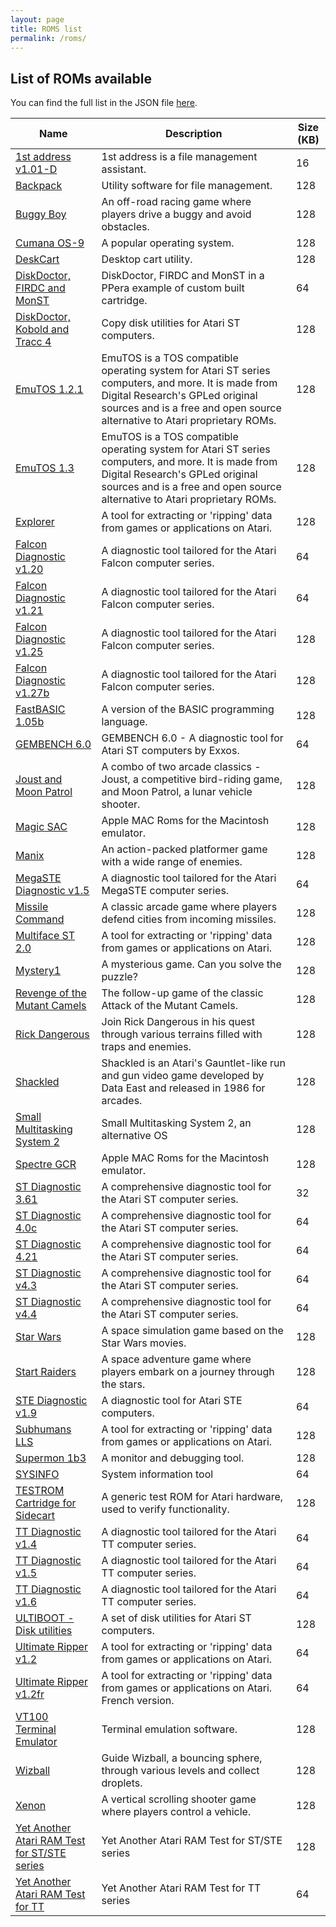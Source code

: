 ```yaml
---
layout: page
title: ROMS list
permalink: /roms/
---
```


## List of ROMs available

You can find the full list in the JSON file [here](http://roms.sidecartridge.com/roms.json).

| Name | Description | Size (KB) |
| --- | --- | --- |
| [1st address v1.01-D](http://roms.sidecartridge.com/1st%20address%20v1.01-D.bin) | 1st address is a file management assistant. | 16 |
| [Backpack](http://roms.sidecartridge.com/backpack.stc) | Utility software for file management. | 128 |
| [Buggy Boy](http://roms.sidecartridge.com/Buggy%20Boy.img) | An off-road racing game where players drive a buggy and avoid obstacles. | 128 |
| [Cumana OS-9](http://roms.sidecartridge.com/cumana%20OS-9.stc) | A popular operating system. | 128 |
| [DeskCart](http://roms.sidecartridge.com/DeskCart.stc) | Desktop cart utility. | 128 |
| [DiskDoctor, FIRDC and MonST](http://roms.sidecartridge.com/CA3F_1W.BIN) | DiskDoctor, FIRDC and MonST in a PPera example of custom built cartridge. | 64 |
| [DiskDoctor, Kobold and Tracc 4](http://roms.sidecartridge.com/CARD1.STC) | Copy disk utilities for Atari ST computers. | 128 |
| [EmuTOS 1.2.1](http://roms.sidecartridge.com/etoscart.img) | EmuTOS is a TOS compatible operating system for Atari ST series computers, and more. It is made from Digital Research's GPLed original sources and is a free and open source alternative to Atari proprietary ROMs. | 128 |
| [EmuTOS 1.3](http://roms.sidecartridge.com/etoscart-1.3.0.img) | EmuTOS is a TOS compatible operating system for Atari ST series computers, and more. It is made from Digital Research's GPLed original sources and is a free and open source alternative to Atari proprietary ROMs. | 128 |
| [Explorer](http://roms.sidecartridge.com/explorer%200.28.stc) | A tool for extracting or 'ripping' data from games or applications on Atari. | 128 |
| [Falcon Diagnostic v1.20](http://roms.sidecartridge.com/Falcon%20Diagnostic%20v1.20.bin) | A diagnostic tool tailored for the Atari Falcon computer series. | 64 |
| [Falcon Diagnostic v1.21](http://roms.sidecartridge.com/Falcon%20Diagnostic%20v1.21.bin) | A diagnostic tool tailored for the Atari Falcon computer series. | 64 |
| [Falcon Diagnostic v1.25](http://roms.sidecartridge.com/Falcon%20Diagnostic%20v1.25.bin) | A diagnostic tool tailored for the Atari Falcon computer series. | 128 |
| [Falcon Diagnostic v1.27b](http://roms.sidecartridge.com/Falcon%20Diagnostic%20v1.27b.bin) | A diagnostic tool tailored for the Atari Falcon computer series. | 128 |
| [FastBASIC 1.05b](http://roms.sidecartridge.com/FastBASIC%201.05b.stc) | A version of the BASIC programming language. | 128 |
| [GEMBENCH 6.0](http://roms.sidecartridge.com/GB6.STC) | GEMBENCH 6.0 - A diagnostic tool for Atari ST computers by Exxos. | 64 |
| [Joust and Moon Patrol](http://roms.sidecartridge.com/Joust%20and%20Moon%20Patrol.STC) | A combo of two arcade classics - Joust, a competitive bird-riding game, and Moon Patrol, a lunar vehicle shooter. | 128 |
| [Magic SAC](http://roms.sidecartridge.com/Magic%20SAC.stc) | Apple MAC Roms for the Macintosh emulator. | 128 |
| [Manix](http://roms.sidecartridge.com/Manix.STC) | An action-packed platformer game with a wide range of enemies. | 128 |
| [MegaSTE Diagnostic v1.5](http://roms.sidecartridge.com/MegaSTE%20Diagnostic%20v1.5.bin) | A diagnostic tool tailored for the Atari MegaSTE computer series. | 64 |
| [Missile Command](http://roms.sidecartridge.com/Missile%20Command.STC) | A classic arcade game where players defend cities from incoming missiles. | 128 |
| [Multiface ST 2.0](http://roms.sidecartridge.com/Multiface%20ST%202.0.stc) | A tool for extracting or 'ripping' data from games or applications on Atari. | 128 |
| [Mystery1](http://roms.sidecartridge.com/Mystery1.stc) | A mysterious game. Can you solve the puzzle? | 128 |
| [Revenge of the Mutant Camels](http://roms.sidecartridge.com/REVCART.STC) | The follow-up game of the classic Attack of the Mutant Camels. | 128 |
| [Rick Dangerous](http://roms.sidecartridge.com/Rick%20Dangerous.STC) | Join Rick Dangerous in his quest through various terrains filled with traps and enemies. | 128 |
| [Shackled](http://roms.sidecartridge.com/Shackled.bin) | Shackled is an Atari's Gauntlet-like run and gun video game developed by Data East and released in 1986 for arcades. | 128 |
| [Small Multitasking System 2](http://roms.sidecartridge.com/SMS2.stc) | Small Multitasking System 2, an alternative OS | 128 |
| [Spectre GCR](http://roms.sidecartridge.com/Spectre%20GCR.stc) | Apple MAC Roms for the Macintosh emulator. | 128 |
| [ST Diagnostic 3.61](http://roms.sidecartridge.com/ST%20Diagnostic%203.61.img) | A comprehensive diagnostic tool for the Atari ST computer series. | 32 |
| [ST Diagnostic 4.0c](http://roms.sidecartridge.com/ST%20Diagnostic%204.0c.bin) | A comprehensive diagnostic tool for the Atari ST computer series. | 64 |
| [ST Diagnostic 4.21](http://roms.sidecartridge.com/ST%20Diagnostic%204.21.bin) | A comprehensive diagnostic tool for the Atari ST computer series. | 64 |
| [ST Diagnostic v4.3](http://roms.sidecartridge.com/ST%20Diagnostic%20v4.3.bin) | A comprehensive diagnostic tool for the Atari ST computer series. | 64 |
| [ST Diagnostic v4.4](http://roms.sidecartridge.com/ST%20Diagnostic%20v4.4.bin) | A comprehensive diagnostic tool for the Atari ST computer series. | 64 |
| [Star Wars](http://roms.sidecartridge.com/Star%20Wars.STC) | A space simulation game based on the Star Wars movies. | 128 |
| [Start Raiders](http://roms.sidecartridge.com/Start%20Raiders.STC) | A space adventure game where players embark on a journey through the stars. | 128 |
| [STE Diagnostic v1.9](http://roms.sidecartridge.com/STE%20Test%20v1.9.img) | A diagnostic tool for Atari STE computers. | 64 |
| [Subhumans LLS](http://roms.sidecartridge.com/Subhumans%20LLS.stc) | A tool for extracting or 'ripping' data from games or applications on Atari. | 128 |
| [Supermon 1b3](http://roms.sidecartridge.com/Supermon%201b3.stc) | A monitor and debugging tool. | 128 |
| [SYSINFO](http://roms.sidecartridge.com/SYSINFO.STC) | System information tool | 64 |
| [TESTROM Cartridge for Sidecart](http://roms.sidecartridge.com/TESTROM.BIN) | A generic test ROM for Atari hardware, used to verify functionality. | 128 |
| [TT Diagnostic v1.4](http://roms.sidecartridge.com/TT%20Diagnostic%20v1.4.bin) | A diagnostic tool tailored for the Atari TT computer series. | 64 |
| [TT Diagnostic v1.5](http://roms.sidecartridge.com/TT%20Diagnostic%20v1.5.bin) | A diagnostic tool tailored for the Atari TT computer series. | 64 |
| [TT Diagnostic v1.6](http://roms.sidecartridge.com/TT%20Diagnostic%20v1.6.bin) | A diagnostic tool tailored for the Atari TT computer series. | 64 |
| [ULTIBOOT - Disk utilities](http://roms.sidecartridge.com/ULTIBOOT.STC) | A set of disk utilities for Atari ST computers. | 128 |
| [Ultimate Ripper v1.2](http://roms.sidecartridge.com/Ultimate%20Ripper%20v1.2.img) | A tool for extracting or 'ripping' data from games or applications on Atari. | 64 |
| [Ultimate Ripper v1.2fr](http://roms.sidecartridge.com/Ultimate%20Ripper%201.2fr.bin) | A tool for extracting or 'ripping' data from games or applications on Atari. French version. | 64 |
| [VT100 Terminal Emulator](http://roms.sidecartridge.com/VT100.stc) | Terminal emulation software. | 128 |
| [Wizball](http://roms.sidecartridge.com/Wizball.STC) | Guide Wizball, a bouncing sphere, through various levels and collect droplets. | 128 |
| [Xenon](http://roms.sidecartridge.com/Xenon.STC) | A vertical scrolling shooter game where players control a vehicle. | 128 |
| [Yet Another Atari RAM Test for ST/STE series](http://roms.sidecartridge.com/YAART_ST.STC) | Yet Another Atari RAM Test for ST/STE series | 128 |
| [Yet Another Atari RAM Test for TT](http://roms.sidecartridge.com/YAART_TT.STC) | Yet Another Atari RAM Test for TT series | 64 |
